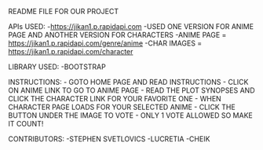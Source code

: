 README FILE FOR OUR PROJECT

APIs USED:
    -https://jikan1.p.rapidapi.com
    -USED ONE VERSION FOR ANIME PAGE AND ANOTHER VERSION FOR CHARACTERS
    -ANIME PAGE = https://jikan1.p.rapidapi.com/genre/anime
    -CHAR IMAGES = https://jikan1.p.rapidapi.com/character

LIBRARY USED:
    -BOOTSTRAP

INSTRUCTIONS:
    - GOTO HOME PAGE AND READ INSTRUCTIONS
    - CLICK ON ANIME LINK TO GO TO ANIME PAGE
    - READ THE PLOT SYNOPSES AND CLICK THE CHARACTER LINK FOR YOUR FAVORITE ONE
    - WHEN CHARACTER PAGE LOADS FOR YOUR SELECTED ANIME
        - CLICK THE BUTTON UNDER THE IMAGE TO VOTE
        - ONLY 1 VOTE ALLOWED SO MAKE IT COUNT!

CONTRIBUTORS:
    -STEPHEN SVETLOVICS
    -LUCRETIA
    -CHEIK